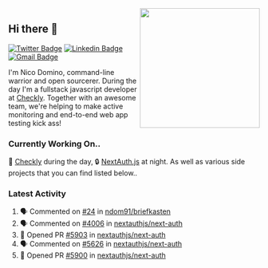 <img align="right" src="https://user-images.githubusercontent.com/7415984/172472491-91b16eac-fa22-4ecf-92df-d687139fd1f9.gif" width="240" />

## Hi there 👋

[![Twitter Badge](https://img.shields.io/badge/-@ndom91-1ca0f1?style=flat-square&labelColor=1ca0f1&logo=twitter&logoColor=white&link=https://twitter.com/ndom91)](https://twitter.com/ndom91) [![Linkedin Badge](https://img.shields.io/badge/-ndom91-blue?style=flat-square&logo=Linkedin&logoColor=white&link=https://www.linkedin.com/in/ndom91/)](https://www.linkedin.com/in/ndom91/) [![Gmail Badge](https://img.shields.io/badge/-yo@ndo.dev-c14438?style=flat-square&logo=mail.ru&logoColor=white&link=mailto:yo@ndo.dev)](mailto:yo@ndo.dev)

I'm Nico Domino, command-line warrior and open sourcerer. During the day I'm a fullstack javascript developer at [Checkly](https://checklyhq.com). Together with an awesome team, we're helping to make active monitoring and end-to-end web app testing kick ass!

### Currently Working On..

🦝 [Checkly](https://checklyhq.com) during the day, 🔒 [NextAuth.js](https://github.com/nextauthjs/next-auth) at night. As well as various side projects that you can find listed below..

<!--START_SECTION_PROFILE_VIEWS:readme-info-->
<!--END_SECTION_PROFILE_VIEWS:readme-info-->

<!--START_SECTION_DAILY_COMMIT:readme-info-->
<!--END_SECTION_DAILY_COMMIT:readme-info-->

<!--START_SECTION_WEEKLY_COMMIT:readme-info-->
<!--END_SECTION_WEEKLY_COMMIT:readme-info-->

### Latest Activity

<!--START_SECTION:activity-->
1. 🗣 Commented on [#24](https://github.com/ndom91/briefkasten/issues/24) in [ndom91/briefkasten](https://github.com/ndom91/briefkasten)
2. 🗣 Commented on [#4006](https://github.com/nextauthjs/next-auth/issues/4006) in [nextauthjs/next-auth](https://github.com/nextauthjs/next-auth)
3. 💪 Opened PR [#5903](https://github.com/nextauthjs/next-auth/pull/5903) in [nextauthjs/next-auth](https://github.com/nextauthjs/next-auth)
4. 🗣 Commented on [#5626](https://github.com/nextauthjs/next-auth/issues/5626) in [nextauthjs/next-auth](https://github.com/nextauthjs/next-auth)
5. 💪 Opened PR [#5900](https://github.com/nextauthjs/next-auth/pull/5900) in [nextauthjs/next-auth](https://github.com/nextauthjs/next-auth)
<!--END_SECTION:activity-->
